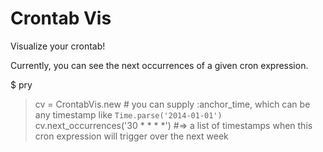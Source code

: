# Crontab Vis

Visualize your crontab!

Currently, you can see the next occurrences of a given cron expression.

  $ pry
  > cv = CrontabVis.new   # you can supply :anchor_time, which can be any timestamp like `Time.parse('2014-01-01')`
  > cv.next_occurrences('30 * * * *')
  #=> a list of timestamps when this cron expression will trigger over the next week

